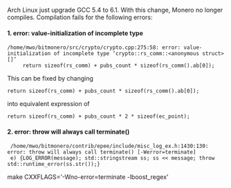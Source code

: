 Arch Linux just upgrade GCC 5.4 to 6.1. With this change, Monero no longer compiles. Compilation fails for the following errors:

#### 1. error: value-initialization of incomplete type

```
/home/mwo/bitmonero/src/crypto/crypto.cpp:275:58: error: value-initialization of incomplete type ‘crypto::rs_comm::<anonymous struct> []’
     return sizeof(rs_comm) + pubs_count * sizeof(rs_comm().ab[0]);
```

This can be fixed by changing

```
return sizeof(rs_comm) + pubs_count * sizeof(rs_comm().ab[0]);
```
into equivalent expression of
```
return sizeof(rs_comm) + pubs_count * 2 * sizeof(ec_point);
```

#### 2. error: throw will always call terminate()

```
 /home/mwo/bitmonero/contrib/epee/include/misc_log_ex.h:1430:130: error: throw will always call terminate() [-Werror=terminate]
 e) {LOG_ERROR(message); std::stringstream ss; ss << message; throw std::runtime_error(ss.str());}
```


make CXXFLAGS='-Wno-error=terminate -lboost_regex'

